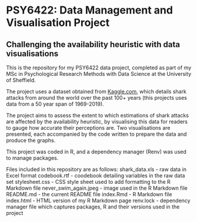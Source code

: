 # PSY6422: Data Management and Visualisation Project

## Challenging the availability heuristic with data visualisations

This is the repository for my PSY6422 data project, completed as part of my MSc in Psychological Research Methods with Data Science at the University of Sheffield.

The project uses a dataset obtained from [Kaggle.com](https://www.kaggle.com/ncsaayali/shark-attack-dataset), which details shark attacks from around the world over the past 100+ years (this projects uses data from a 50 year span of 1969-2019).

The project aims to assess the extent to which estimations of shark attacks are affected by the availability heuristic, by visualising this data for readers to gauge how accurate their perceptions are. Two visualisations are presented, each accompanied by the code written to prepare the data and produce the graphs.

This project was coded in R, and a dependency manager (Renv) was used to manage packages.

Files included in this repository are as follows:
shark_data.xls - raw data in Excel format
codebook.rtf - coodebook detailing variables in the raw data set
stylesheet.css - CSS style sheet used to add formatting to the R Markdown file
never_swim_again.jpeg - image used in the R Markdown file
README.md - the current README file
index.Rmd - R Markdown file
index.html - HTML version of my R Markdown page
renv.lock - dependency manager file which captures packages, R and their versions used in the project
